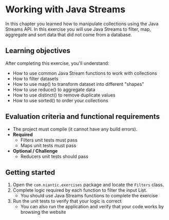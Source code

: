 # Working with Java Streams

In this chapter you learned how to manipulate collections using the 
Java Streams API. In this exercise you will use Java Streams to 
filter, map, aggregate and sort data that did not come from a database.

## Learning objectives

After completing this exercise, you'll understand:

* How to use common Java Stream functions to work with collections
* How to filter datasets
* How to use map() to transform dataset into different "shapes"
* How to use reduce() to aggregate data
* How to use distinct() to remove duplicate values
* How to use sorted() to order your collections


## Evaluation criteria and functional requirements

* The project must compile (it cannot have any build errors).
* **Required**
  * Filters unit tests must pass
  * Maps unit tests must pass
* **Optional / Challenge** 
  * Reducers unit tests should pass

## Getting started

1. Open the `com.niantic.exercises` package and locate the `Filters` class.
2. Complete logic required by each function to filter the input List.
   * You should use Java Streams functions to complete the exercise
3. Run the unit tests to verify that your logic is correct
   * You can also run the application and verify that your code works
         by browsing the website




